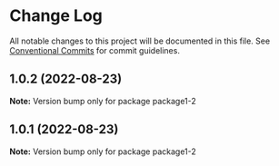# Change Log

All notable changes to this project will be documented in this file.
See [Conventional Commits](https://conventionalcommits.org) for commit guidelines.

## 1.0.2 (2022-08-23)

**Note:** Version bump only for package package1-2

## 1.0.1 (2022-08-23)

**Note:** Version bump only for package package1-2
